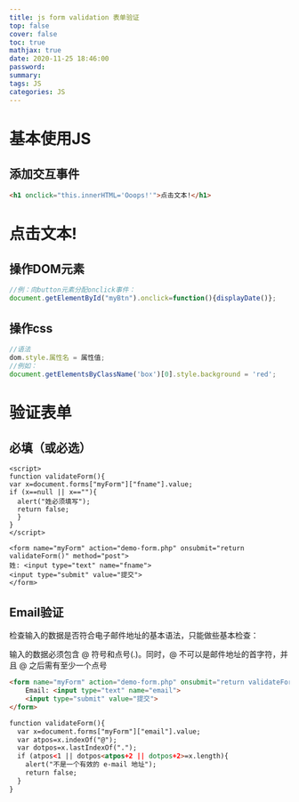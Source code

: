 ```yaml
---
title: js form validation 表单验证
top: false
cover: false
toc: true
mathjax: true
date: 2020-11-25 18:46:00
password:
summary:
tags: JS
categories: JS
---
```


# 基本使用JS

## 添加交互事件

```html
<h1 onclick="this.innerHTML='Ooops!'">点击文本!</h1>
```

<h1 onclick="this.innerHTML='Ooops!'">点击文本!</h1>

## 操作DOM元素

```js
//例：向button元素分配onclick事件：
document.getElementById("myBtn").onclick=function(){displayDate()};
```

## 操作css

```js
//语法
dom.style.属性名 = 属性值;
//例如：
document.getElementsByClassName('box')[0].style.background = 'red';
```

# 验证表单

## 必填（或必选）

```
<script>
function validateForm(){
var x=document.forms["myForm"]["fname"].value;
if (x==null || x==""){
  alert("姓必须填写");
  return false;
  }
}
</script> 

<form name="myForm" action="demo-form.php" onsubmit="return validateForm()" method="post">
姓: <input type="text" name="fname">
<input type="submit" value="提交">
</form>
```

## Email验证

检查输入的数据是否符合电子邮件地址的基本语法，只能做些基本检查：

输入的数据必须包含 @ 符号和点号(.)。同时，@ 不可以是邮件地址的首字符，并且 @ 之后需有至少一个点号

```html
<form name="myForm" action="demo-form.php" onsubmit="return validateForm();" method="post">
    Email: <input type="text" name="email">
    <input type="submit" value="提交">
</form>

function validateForm(){
  var x=document.forms["myForm"]["email"].value;
  var atpos=x.indexOf("@");
  var dotpos=x.lastIndexOf(".");
  if (atpos<1 || dotpos<atpos+2 || dotpos+2>=x.length){
    alert("不是一个有效的 e-mail 地址");
    return false;
  }
}
```

